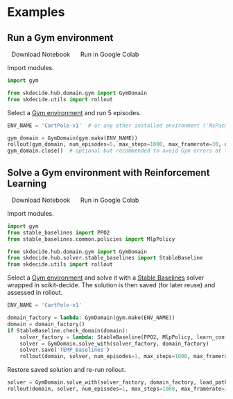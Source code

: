 # Examples

##  Run a Gym environment

<el-link type="primary" icon="el-icon-bottom" :underline="false" style="margin: 10px" href="/notebooks/gym_env.ipynb">Download Notebook</el-link>
<el-link type="warning" icon="el-icon-cloudy" :underline="false" style="margin: 10px" href="https://colab.research.google.com/github/airbus-ai-research/skdecide/gh-pages/notebooks/gym_env.ipynb">Run in Google Colab</el-link>

Import modules.

``` py
import gym

from skdecide.hub.domain.gym import GymDomain
from skdecide.utils import rollout
```

Select a [Gym environment](https://gym.openai.com/envs) and run 5 episodes.

``` py
ENV_NAME = 'CartPole-v1'  # or any other installed environment ('MsPacman-v4'...)

gym_domain = GymDomain(gym.make(ENV_NAME))
rollout(gym_domain, num_episodes=5, max_steps=1000, max_framerate=30, outcome_formatter=None)
gym_domain.close()  # optional but recommended to avoid Gym errors at the end
```

##  Solve a Gym environment with Reinforcement Learning

<el-link type="primary" icon="el-icon-bottom" :underline="false" style="margin: 10px" href="/notebooks/baselines_solver.ipynb">Download Notebook</el-link>
<el-link type="warning" icon="el-icon-cloudy" :underline="false" style="margin: 10px" href="https://colab.research.google.com/github/airbus-ai-research/skdecide/gh-pages/notebooks/baselines_solver.ipynb">Run in Google Colab</el-link>

Import modules.

``` py
import gym
from stable_baselines import PPO2
from stable_baselines.common.policies import MlpPolicy

from skdecide.hub.domain.gym import GymDomain
from skdecide.hub.solver.stable_baselines import StableBaseline
from skdecide.utils import rollout
```

Select a [Gym environment](https://gym.openai.com/envs) and solve it with a [Stable Baselines](https://stable-baselines.readthedocs.io/en/master/index.html) solver wrapped in scikit-decide.
The solution is then saved (for later reuse) and assessed in rollout.

``` py
ENV_NAME = 'CartPole-v1'

domain_factory = lambda: GymDomain(gym.make(ENV_NAME))
domain = domain_factory()
if StableBaseline.check_domain(domain):
    solver_factory = lambda: StableBaseline(PPO2, MlpPolicy, learn_config={'total_timesteps': 50000}, verbose=1)
    solver = GymDomain.solve_with(solver_factory, domain_factory)
    solver.save('TEMP_Baselines')
    rollout(domain, solver, num_episodes=1, max_steps=1000, max_framerate=30, outcome_formatter=None)
```

Restore saved solution and re-run rollout.

``` py
solver = GymDomain.solve_with(solver_factory, domain_factory, load_path='TEMP_Baselines')
rollout(domain, solver, num_episodes=1, max_steps=1000, max_framerate=30, outcome_formatter=None)
```

